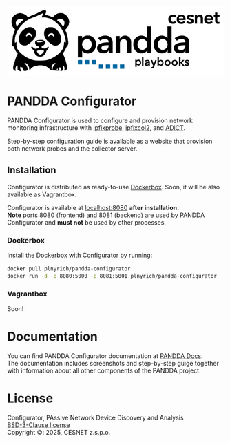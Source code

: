 <div align="center">
<picture>
  <source srcset="https://raw.githubusercontent.com/CESNET/Pandda-Playbooks/refs/heads/main/doc/img/logo_horizontal_white.svg" media="(prefers-color-scheme: dark)">
  <img src="https://raw.githubusercontent.com/CESNET/Pandda-Playbooks/refs/heads/main/doc/img/logo_horizontal_black.svg">
</picture>
</div>

# PANDDA Configurator
PANDDA Configurator is used to configure and provision network monitoring infrastructure with [ipfixprobe](https://github.com/CESNET/ipfixprobe), [ipfixcol2](https://github.com/CESNET/ipfixcol2), and [ADiCT](https://github.com/CESNET/Pandda-ADiCT).

Step-by-step configuration guide is available as a website that provision both network probes and the collector server.

## Installation

Configurator is distributed as ready-to-use [Dockerbox](https://hub.docker.com/r/plnyrich/pandda-devel). Soon, it will be also available as Vagrantbox.

Configurator is available at [localhost:8080](http://localhost:8080) **after installation.**
<br />
**Note** ports 8080 (frontend) and 8081 (backend) are used by PANDDA Configurator and **must not** be used by other processes.

### Dockerbox

Install the Dockerbox with Configurator by running:
```bash
docker pull plnyrich/pandda-configurator
docker run -d -p 8080:5000 -p 8081:5001 plnyrich/pandda-configurator
```

### Vagrantbox

Soon!

# Documentation

You can find PANDDA Configurator documentation at [PANDDA Docs](https://pandda.cesnet.cz/).
<br />
The documentation includes screenshots and step-by-step guige together with information about all other components of the PANDDA project.

# License

Configurator, PAssive Network Device Discovery and Analysis
<br />
[BSD-3-Clause license](LICENSE)
<br />
Copyright ©: 2025, CESNET z.s.p.o.
